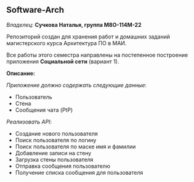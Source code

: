 ## Software-Arch
*Владелец*: **Сучкова Наталья, группа М8О-114М-22**

Репозиторий создан для хранения работ и домашних заданий магистерского курса Архитектура ПО в МАИ.



Все работы этого семестра направлены на постепенное построение приложения **Социальной сети** (вариант 1).

**Описание:**

*Приложение должно содержать следующие данные*:
- Пользователь
- Стена 
- Сообщения чата (PtP)

*Реализовать API*:
-	Создание нового пользователя
-	Поиск пользователя по логину
-	Поиск пользователя по маске имя и фамилии
-	Добавление записи на стену
-	Загрузка стены пользователя
-	Отправка сообщения пользователю
-	Получение списка сообщения для пользователя
